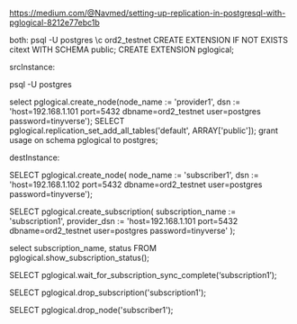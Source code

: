https://medium.com/@Navmed/setting-up-replication-in-postgresql-with-pglogical-8212e77ebc1b

both:
psql -U postgres
\c ord2_testnet
CREATE EXTENSION IF NOT EXISTS citext WITH SCHEMA public;
CREATE EXTENSION pglogical;

srcInstance:

psql -U postgres

select pglogical.create_node(node_name := 'provider1', dsn := 'host=192.168.1.101 port=5432 dbname=ord2_testnet user=postgres password=tinyverse');
SELECT pglogical.replication_set_add_all_tables('default', ARRAY['public']);
grant usage on schema pglogical to postgres;


destInstance:

SELECT pglogical.create_node( node_name := 'subscriber1', dsn := 'host=192.168.1.102 port=5432 dbname=ord2_testnet user=postgres password=tinyverse');

SELECT pglogical.create_subscription( subscription_name := 'subscription1', provider_dsn := 'host=192.168.1.101 port=5432 dbname=ord2_testnet user=postgres password=tinyverse' );

select subscription_name, status FROM pglogical.show_subscription_status();

SELECT pglogical.wait_for_subscription_sync_complete(‘subscription1’);

SELECT pglogical.drop_subscription('subscription1');

SELECT pglogical.drop_node('subscriber1');